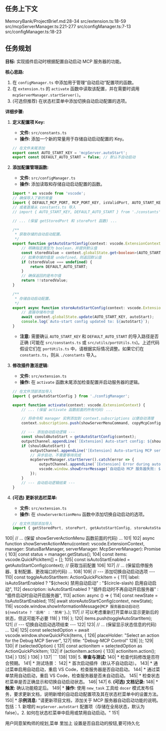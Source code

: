 ## 任务上下文
MemoryBank/ProjectBrief.md:28-34
src/extension.ts:18-59
src/mcpServerManager.ts:221-277
src/configManager.ts:7-13
src/configManager.ts:18-23

## 任务规划

**目标:** 实现插件启动时根据配置自动启动 MCP 服务器的功能。

**核心思路:**
1.  在 `configManager.ts` 中添加用于管理“自动启动”配置项的函数。
2.  在 `extension.ts` 的 `activate` 函数中读取该配置，并在需要时调用 `mcpServerManager.startServer()`。
3.  (可选但推荐) 在状态栏菜单中添加切换自动启动配置的选项。

**详细步骤:**

1.  **定义配置项 Key:**
    *   **文件:** `src/constants.ts`
    *   **操作:** 添加一个新的常量用于存储自动启动配置的 Key。
    ```typescript
    // 在文件末尾添加
    export const AUTO_START_KEY = 'mcpServer.autoStart';
    export const DEFAULT_AUTO_START = false; // 默认不自动启动
    ```

2.  **添加配置管理函数:**
    *   **文件:** `src/configManager.ts`
    *   **操作:** 添加读取和存储自动启动配置的函数。
    ```typescript
    import * as vscode from 'vscode';
    // 确保导入了新的常量
    import { DEFAULT_MCP_PORT, MCP_PORT_KEY, isValidPort, AUTO_START_KEY, DEFAULT_AUTO_START } from './utils/portUtils'; // 假设常量移到 portUtils 或 constants
    // 或者直接从 constants.ts 导入
    // import { AUTO_START_KEY, DEFAULT_AUTO_START } from './constants';

    // ... (保留 getStoredPort 和 storePort 函数) ...

    /**
     * 获取存储的自动启动配置。
     */
    export function getAutoStartConfig(context: vscode.ExtensionContext): boolean {
        // 明确指定类型为 boolean，并提供默认值
        const storedValue = context.globalState.get<boolean>(AUTO_START_KEY);
        // 如果存储的值是 undefined，则返回默认值
        if (storedValue === undefined) {
            return DEFAULT_AUTO_START;
        }
        // 确保返回的是布尔值
        return !!storedValue;
    }

    /**
     * 存储自动启动配置。
     */
    export async function storeAutoStartConfig(context: vscode.ExtensionContext, autoStart: boolean): Promise<void> {
        // 直接存储布尔值
        await context.globalState.update(AUTO_START_KEY, autoStart);
        console.log(`Auto-start config updated to: ${autoStart}`);
    }
    ```
    *   **注意:** 需要确认 `AUTO_START_KEY` 和 `DEFAULT_AUTO_START` 的导入路径是否正确 (可能在 `src/constants.ts` 或 `src/utils/portUtils.ts`)。上述代码假设它们在 `portUtils.ts` 中，请根据实际情况调整。如果它们在 `constants.ts`，则从 `./constants` 导入。

3.  **修改插件激活逻辑:**
    *   **文件:** `src/extension.ts`
    *   **操作:** 在 `activate` 函数末尾添加检查配置并启动服务器的逻辑。
    ```typescript
    // 在文件顶部添加导入
    import { getAutoStartConfig } from './configManager';

    export function activate(context: vscode.ExtensionContext) {
        // ... (保留 activate 函数前面的所有代码) ...

        // 将命令和 manager 实例添加到 context.subscriptions 以便自动清理
        context.subscriptions.push(showServerMenuCommand, copyMcpConfigCommand, statusBarManager, mcpServerManager);

        // --- 添加自动启动逻辑 ---
        const shouldAutoStart = getAutoStartConfig(context);
        outputChannel.appendLine(`[Extension] Auto-start config: ${shouldAutoStart}`);
        if (shouldAutoStart) {
            outputChannel.appendLine('[Extension] Auto-starting MCP server...');
            // 异步启动，不需要等待完成
            mcpServerManager.startServer().catch(error => {
                outputChannel.appendLine(`[Extension] Error during auto-start: ${error.message}`);
                vscode.window.showErrorMessage(`自动启动 MCP 服务器失败: ${error.message}`);
            });
        }
        // --- 自动启动逻辑结束 ---
    }
    ```

4.  **(可选) 更新状态栏菜单:**
    *   **文件:** `src/extension.ts`
    *   **操作:** 在 `showServerActionMenu` 函数中添加切换自动启动的选项。
    ```typescript
    // 在文件顶部添加导入
    import { getStoredPort, storePort, getAutoStartConfig, storeAutoStartConfig } from './configManager'; // 添加 getAutoStartConfig, storeAutoStartConfig

100|     // ... (保留 showServerActionMenu 函数前面的代码) ...
101|
102|     async function showServerActionMenu(context: vscode.ExtensionContext, manager: StatusBarManager, serverManager: McpServerManager): Promise<void> {
103|         const status = manager.getStatus();
104|         const items: vscode.QuickPickItem[] = [];
105|         const isAutoStartEnabled = getAutoStartConfig(context); // 获取当前配置
106|
107|         // ... (保留启停服务器、复制配置、更改端口的代码) ...
108|
109|         // --- 添加切换自动启动选项 ---
110|         const toggleAutoStartItem: ActionQuickPickItem = {
111|             label: isAutoStartEnabled ? "$(check) 禁用自动启动" : "$(circle-slash) 启用自动启动",
112|             description: isAutoStartEnabled ? "插件启动时不再自动开启服务器" : "插件启动时自动开启服务器",
113|             action: async () => {
114|                 const newState = !isAutoStartEnabled;
115|                 await storeAutoStartConfig(context, newState);
116|                 vscode.window.showInformationMessage(`MCP 服务器自动启动已${newState ? '启用' : '禁用'}。`);
117|                 // 可以考虑重新打开菜单以显示更新后的状态，但这可能不必要
118|             }
119|         };
120|         items.push(toggleAutoStartItem);
121|         // --- 切换自动启动选项结束 ---
122|
123|         // ... (保留显示状态信息的代码) ...
124|
125|         const selectedOption = await vscode.window.showQuickPick(items, {
126|             placeHolder: "Select an action for the Debug MCP Server",
127|             title: "Debug-MCP Control"
128|         });
129|
130|         if (selectedOption) {
131|             const actionItem = selectedOption as ActionQuickPickItem;
132|             if (actionItem.action) {
133|                 actionItem.action();
134|             }
135|         }
136|     }
137|     ```
138|
139| 5.  **审查与测试:**
140|     *   检查代码修改是否符合预期。
141|     *   测试场景：
142|         *   首次启动插件（默认不自动启动）。
143|         *   通过菜单启用自动启动，重启 VS Code，检查服务器是否自动启动。
144|         *   通过菜单禁用自动启动，重启 VS Code，检查服务器是否未自动启动。
145|         *   检查状态栏菜单是否正确显示和切换自动启动状态。
146|
147| 6.  **(可选) 文档记录:**
148|     *   **触发:** 确认功能稳定后。
149|     *   **操作:** 使用 `new_task` 工具给 `docer` 模式发布任务，要求更新文档，说明新增的自动启动配置项及其在状态栏菜单中的设置方法。
150|     *   **示例消息:** "请更新项目文档，添加关于 MCP 服务器自动启动功能的说明。包括：1. 新增的 `mcpServer.autoStart` 配置项（存储在全局状态，默认为 false）。2. 如何在状态栏菜单中启用或禁用自动启动。"
151|

用户同意架构师的规划,菜单 里加上 设置是否自启动的按钮,要可持久化